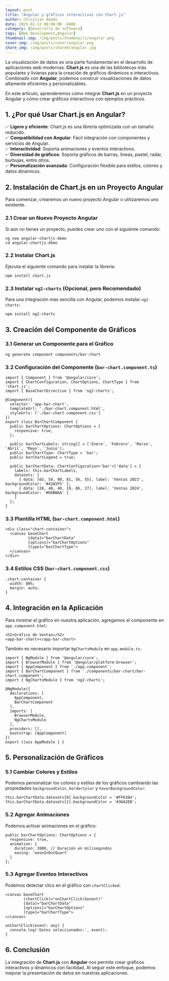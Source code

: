 ```yaml
---
layout: post
title: "Angular y gráficos interactivos con Chart.js"
author: Christian Amado
date: 2025-02-12 00:00:00 -0400
category: [Desarrollo de software]
tags: [Web Development,Angular]
thumbnail-img: /img/posts/thumbnails/angular.png
cover-img: /img/posts/cover/angular.png
share_img: /img/posts/shared/angular.jpg
---
```


La visualización de datos es una parte fundamental en el desarrollo de aplicaciones web modernas. **Chart.js** es una de las bibliotecas más populares y livianas para la creación de gráficos dinámicos e interactivos. Combinado con **Angular**, podemos construir visualizaciones de datos altamente eficientes y personalizables.

En este artículo, aprenderemos cómo integrar **Chart.js** en un proyecto Angular y cómo crear gráficos interactivos con ejemplos prácticos.

<!--more-->

## 1. ¿Por qué Usar Chart.js en Angular?

✅ **Ligero y eficiente**: Chart.js es una librería optimizada con un tamaño reducido.  
✅ **Compatibilidad con Angular**: Fácil integración con componentes y servicios de Angular.  
✅ **Interactividad**: Soporta animaciones y eventos interactivos.  
✅ **Diversidad de gráficos**: Soporta gráficos de barras, líneas, pastel, radar, burbujas, entre otros.  
✅ **Personalización avanzada**: Configuración flexible para estilos, colores y datos dinámicos.  

## 2. Instalación de Chart.js en un Proyecto Angular

Para comenzar, crearemos un nuevo proyecto Angular o utilizaremos uno existente.

### **2.1 Crear un Nuevo Proyecto Angular**
Si aún no tienes un proyecto, puedes crear uno con el siguiente comando:

```
ng new angular-chartjs-demo
cd angular-chartjs-demo
```

### **2.2 Instalar Chart.js**
Ejecuta el siguiente comando para instalar la librería:

```
npm install chart.js
```

### **2.3 Instalar `ng2-charts` (Opcional, pero Recomendado)**
Para una integración más sencilla con Angular, podemos instalar `ng2-charts`:

```
npm install ng2-charts
```

## 3. Creación del Componente de Gráficos

### **3.1 Generar un Componente para el Gráfico**

```
ng generate component components/bar-chart
```

### **3.2 Configuración del Componente (`bar-chart.component.ts`)**

```
import { Component } from '@angular/core';
import { ChartConfiguration, ChartOptions, ChartType } from 'chart.js';
import { BaseChartDirective } from 'ng2-charts';

@Component({
  selector: 'app-bar-chart',
  templateUrl: './bar-chart.component.html',
  styleUrls: ['./bar-chart.component.css']
})
export class BarChartComponent {
  public barChartOptions: ChartOptions = {
    responsive: true,
  };
  
  public barChartLabels: string[] = ['Enero', 'Febrero', 'Marzo', 'Abril', 'Mayo', 'Junio'];
  public barChartType: ChartType = 'bar';
  public barChartLegend = true;
  
  public barChartData: ChartConfiguration<'bar'>['data'] = {
    labels: this.barChartLabels,
    datasets: [
      { data: [65, 59, 80, 81, 56, 55], label: 'Ventas 2023', backgroundColor: '#42A5F5' },
      { data: [28, 48, 40, 19, 86, 27], label: 'Ventas 2024', backgroundColor: '#66BB6A' }
    ]
  };
}
```

### **3.3 Plantilla HTML (`bar-chart.component.html`)**

```
<div class="chart-container">
  <canvas baseChart
          [data]="barChartData"
          [options]="barChartOptions"
          [type]="barChartType">
  </canvas>
</div>
```

### **3.4 Estilos CSS (`bar-chart.component.css`)**

```
.chart-container {
  width: 80%;
  margin: auto;
}
```

## 4. Integración en la Aplicación

Para mostrar el gráfico en nuestra aplicación, agregamos el componente en `app.component.html`:

```
<h2>Gráfico de Ventas</h2>
<app-bar-chart></app-bar-chart>
```

También es necesario importar `NgChartsModule` en `app.module.ts`:

```
import { NgModule } from '@angular/core';
import { BrowserModule } from '@angular/platform-browser';
import { AppComponent } from './app.component';
import { BarChartComponent } from './components/bar-chart/bar-chart.component';
import { NgChartsModule } from 'ng2-charts';

@NgModule({
  declarations: [
    AppComponent,
    BarChartComponent
  ],
  imports: [
    BrowserModule,
    NgChartsModule
  ],
  providers: [],
  bootstrap: [AppComponent]
})
export class AppModule { }
```

## 5. Personalización de Gráficos

### **5.1 Cambiar Colores y Estilos**

Podemos personalizar los colores y estilos de los gráficos cambiando las propiedades `backgroundColor`, `borderColor` y `hoverBackgroundColor`:

```
this.barChartData.datasets[0].backgroundColor = '#FF6384';
this.barChartData.datasets[1].backgroundColor = '#36A2EB';
```

### **5.2 Agregar Animaciones**

Podemos activar animaciones en el gráfico:

```
public barChartOptions: ChartOptions = {
  responsive: true,
  animation: {
    duration: 2000, // Duración en milisegundos
    easing: 'easeInOutQuart'
  }
};
```

### **5.3 Agregar Eventos Interactivos**

Podemos detectar clics en el gráfico con `chartClicked`:

```
<canvas baseChart
        (chartClick)="onChartClick($event)"
        [data]="barChartData"
        [options]="barChartOptions"
        [type]="barChartType">
</canvas>
```

```
onChartClick(event: any) {
  console.log('Datos seleccionados:', event);
}
```

## 6. Conclusión

La integración de **Chart.js** con **Angular** nos permite crear gráficos interactivos y dinámicos con facilidad. Al seguir este enfoque, podemos mejorar la presentación de datos en nuestras aplicaciones.